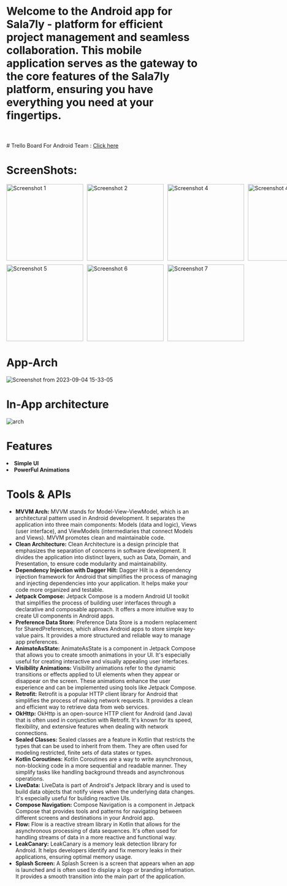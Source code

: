 <h1>
Welcome to the Android app for Sala7ly - platform for efficient project management and seamless collaboration. This mobile application serves as the gateway to the core features of the Sala7ly platform, ensuring you have everything you need at your fingertips.
  
</h1>
<br>
<br>
# Trello Board For Android Team : 
<a href="https://trello.com/invite/b/kroNHbyN/ATTI680a773e03c7fddcba044d0e1da7e453D7017344/cyber-dunkers"> Click here </a>



# ScreenShots:
<div style="display: grid; grid-template-columns: repeat(4, 1fr); gap: 10px;">
  <img src="https://github.com/sala7ly/Sla7ly/assets/72602749/5fe0a0a0-49bc-4133-ad2d-71ccfd9e7a84" alt="Screenshot 1" width="200">
  <img src="https://github.com/sala7ly/Sla7ly/assets/72602749/a76621a8-7f00-4ecb-b43b-64e2fdb21961" alt="Screenshot 2" width="200">
  <img src="https://github.com/sala7ly/Sla7ly/assets/72602749/c18d4542-3380-4771-82de-f48e826292db" alt="Screenshot 4" width="200">
  <img src="https://github.com/sala7ly/Sla7ly/assets/72602749/576491d4-c11f-45b8-bcc9-4c081037b97a" alt="Screenshot 4" width="200">
<img src="https://github.com/sala7ly/Sla7ly/assets/72602749/fcc0e7c8-907f-4b4f-b165-999319dfdd14" alt="Screenshot 5" width="200">
  <img src="https://github.com/sala7ly/Sla7ly/assets/72602749/619eb8f8-b394-4914-9824-baf3d77953b7" alt="Screenshot 6" width="200">
<img src="https://github.com/sala7ly/Sla7ly/assets/72602749/7dc89a9e-1e74-4c20-8c26-ee022517846e" alt="Screenshot 7" width="200">

  </div>

# App-Arch
![Screenshot from 2023-09-04 15-33-05](https://github.com/sala7ly/Sla7ly/assets/72602749/9c93a8e1-2074-40f1-afb2-58cc15931945)


# In-App architecture
![arch](https://github.com/ahmed-faroukk/AlalmiyaAlhura-Task/assets/72602749/a4a02bb5-58ca-4ac6-a9c6-153182644af5)

# Features
<li>
  <strong>Simple UI</strong>
</li>
<li>
  <strong>  PowerFul Animations </strong>
    </li>

# Tools & APIs
<ul>
    <li>
      <strong>MVVM Arch:</strong>
      MVVM stands for Model-View-ViewModel, which is an architectural pattern used in Android development. It separates the application into three main components: Models (data and logic), Views (user interface), and ViewModels (intermediaries that connect Models and Views). MVVM promotes clean and maintainable code.
    </li>
    <li>
      <strong>Clean Architecture:</strong>
      Clean Architecture is a design principle that emphasizes the separation of concerns in software development. It divides the application into distinct layers, such as Data, Domain, and Presentation, to ensure code modularity and maintainability.
    </li>
    <li>
      <strong>Dependency Injection with Dagger Hilt:</strong>
      Dagger Hilt is a dependency injection framework for Android that simplifies the process of managing and injecting dependencies into your application. It helps make your code more organized and testable.
    </li>
    <li>
      <strong>Jetpack Compose:</strong>
      Jetpack Compose is a modern Android UI toolkit that simplifies the process of building user interfaces through a declarative and composable approach. It offers a more intuitive way to create UI components in Android apps.
    </li>
    <li>
      <strong>Preference Data Store:</strong>
      Preference Data Store is a modern replacement for SharedPreferences, which allows Android apps to store simple key-value pairs. It provides a more structured and reliable way to manage app preferences.
    </li>
    <li>
      <strong>AnimateAsState:</strong>
      AnimateAsState is a component in Jetpack Compose that allows you to create smooth animations in your UI. It's especially useful for creating interactive and visually appealing user interfaces.
    </li>
    <li>
      <strong>Visibility Animations:</strong>
      Visibility animations refer to the dynamic transitions or effects applied to UI elements when they appear or disappear on the screen. These animations enhance the user experience and can be implemented using tools like Jetpack Compose.
    </li>
    <li>
      <strong>Retrofit:</strong>
      Retrofit is a popular HTTP client library for Android that simplifies the process of making network requests. It provides a clean and efficient way to retrieve data from web services.
    </li>
    <li>
      <strong>OkHttp:</strong>
      OkHttp is an open-source HTTP client for Android (and Java) that is often used in conjunction with Retrofit. It's known for its speed, flexibility, and extensive features when dealing with network connections.
    </li>
    <li>
      <strong>Sealed Classes:</strong>
      Sealed classes are a feature in Kotlin that restricts the types that can be used to inherit from them. They are often used for modeling restricted, finite sets of data states or types.
    </li>
    <li>
      <strong>Kotlin Coroutines:</strong>
      Kotlin Coroutines are a way to write asynchronous, non-blocking code in a more sequential and readable manner. They simplify tasks like handling background threads and asynchronous operations.
    </li>
    <li>
      <strong>LiveData:</strong>
      LiveData is part of Android's Jetpack library and is used to build data objects that notify views when the underlying data changes. It's especially useful for building reactive UIs.
    </li>
    <li>
      <strong>Compose Navigation:</strong>
      Compose Navigation is a component in Jetpack Compose that provides tools and patterns for navigating between different screens and destinations in your Android app.
    </li>
    <li>
      <strong>Flow:</strong>
      Flow is a reactive stream library in Kotlin that allows for the asynchronous processing of data sequences. It's often used for handling streams of data in a more reactive and functional way.
    </li>
    <li>
      <strong>LeakCanary:</strong>
      LeakCanary is a memory leak detection library for Android. It helps developers identify and fix memory leaks in their applications, ensuring optimal memory usage.
    </li>
    <li>
      <strong>Splash Screen:</strong>
      A Splash Screen is a screen that appears when an app is launched and is often used to display a logo or branding information. It provides a smooth transition into the main part of the application.
    </li>
  </ul>

 
